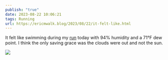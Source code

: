 ```yaml
---
publish: "true"
date: 2023-08-22 10:06:21
tags: Running
url: https://ericmwalk.blog/2023/08/22/it-felt-like.html
---
```


It felt like swimming during my [run](https://strava.com/activities/9698019762) today with 94% humidity and a 71°F dew point. I think the only saving grace was the clouds were out and not the sun.

![](https://ericmwalk.blog/uploads/2023/a2b66beb513341c6a036ca777910799a.jpg)